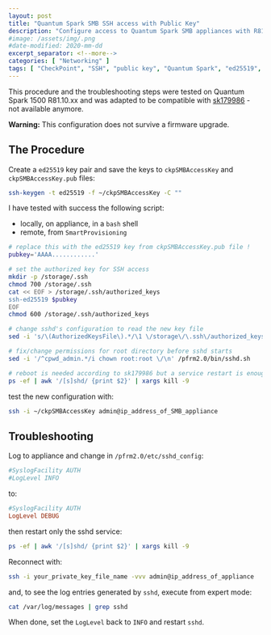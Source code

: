 ```yaml
---
layout: post
title: "Quantum Spark SMB SSH access with Public Key"
description: "Configure access to Quantum Spark SMB appliances with R81.10.xx using SSH and public key authentication"
#image: /assets/img/.png
#date-modified: 2020-mm-dd
excerpt_separator: <!--more-->
categories: [ "Networking" ]
tags: [ "CheckPoint", "SSH", "public key", "Quantum Spark", "ed25519", "ssh-keygen" ]
---
```


This procedure and the troubleshooting steps were tested on Quantum Spark 1500 R81.10.xx and was adapted to be compatible with [sk179986](https://support.checkpoint.com/results/sk/sk179986) - not available anymore.

**Warning:** This configuration does not survive a firmware upgrade.

## The Procedure

Create a `ed25519` key pair and save the keys to `ckpSMBAccessKey` and `ckpSMBAccessKey.pub` files:

```sh
ssh-keygen -t ed25519 -f ~/ckpSMBAccessKey -C ""
```

I have tested with success the following script:

- locally, on appliance, in a `bash` shell
- remote, from `SmartProvisioning`

```sh
# replace this with the ed25519 key from ckpSMBAccessKey.pub file !
pubkey='AAAA............'

# set the authorized key for SSH access
mkdir -p /storage/.ssh
chmod 700 /storage/.ssh
cat << EOF > /storage/.ssh/authorized_keys
ssh-ed25519 $pubkey
EOF
chmod 600 /storage/.ssh/authorized_keys

# change sshd's configuration to read the new key file
sed -i 's/\(AuthorizedKeysFile\).*/\1 \/storage\/\.ssh\/authorized_keys/g' /pfrm2.0/etc/sshd_config

# fix/change permissions for root directory before sshd starts
sed -i '/^cpwd_admin.*/i chown root:root \/\n' /pfrm2.0/bin/sshd.sh

# reboot is needed according to sk179986 but a service restart is enough
ps -ef | awk '/[s]shd/ {print $2}' | xargs kill -9
```

test the new configuration with:

```sh
ssh -i ~/ckpSMBAccessKey admin@ip_address_of_SMB_appliance
```

## Troubleshooting

Log to appliance and change in `/pfrm2.0/etc/sshd_config`:

```conf
#SyslogFacility AUTH
#LogLevel INFO
```

to:

```conf
#SyslogFacility AUTH
LogLevel DEBUG
```

then restart only the sshd service:

```sh
ps -ef | awk '/[s]shd/ {print $2}' | xargs kill -9
```

Reconnect with:

```sh
ssh -i your_private_key_file_name -vvv admin@ip_address_of_appliance
```

and, to see the log entries generated by `sshd`, execute from expert mode:

```sh
cat /var/log/messages | grep sshd
```

When done, set the `LogLevel` back to `INFO` and restart `sshd`.
